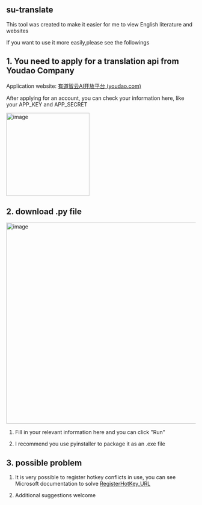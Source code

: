 ## su-translate

This tool was created to make it easier for me to view English literature and websites

If you want to use it more easily,please see the followings



## 1. You need to apply for a translation api from Youdao Company

Application website: [有道智云AI开放平台 (youdao.com)](https://ai.youdao.com/)

After applying for an account, you can check your information here, like your APP_KEY and APP_SECRET

<img width="221" alt="image" src="https://github.com/Little-slash/su-translate/assets/99393204/ea047976-ec21-4af0-924f-fd72197b7140">



## 2. download .py file
<img width="535" alt="image" src="https://github.com/Little-slash/su-translate/assets/99393204/5c36a73a-e48b-4cea-9640-c4daf89896fa">

1. Fill in your relevant information here and you can click "Run"


2. I recommend you use pyinstaller to package it as an .exe file

## 3. possible problem

1. It is very possible to register hotkey conflicts in use, you can see Microsoft documentation to solve
    [RegisterHotKey_URL](https://learn.microsoft.com/zh-cn/windows/win32/api/winuser/nf-winuser-registerhotkey)

3. Additional suggestions welcome

